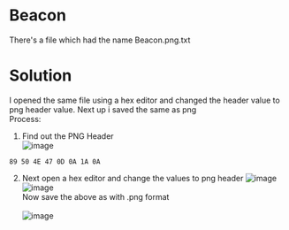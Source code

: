 # Beacon
There's a file which had the name Beacon.png.txt

# Solution
I opened the same file using a hex editor and changed the header value to png header value. Next up i saved the same as png<br>
Process:
1) Find out the PNG Header<br>
![image](https://github.com/LAVANYA-PIDIKITI/CBL-CTF_Writeup/assets/98797256/ded2ffb1-a589-41e0-bc03-21ae9114173e)<br>
```code
89 50 4E 47 0D 0A 1A 0A
```
2) Next open a hex editor and change the values to png header
![image](https://github.com/LAVANYA-PIDIKITI/CBL-CTF_Writeup/assets/98797256/0227f897-f7c7-4893-a7ab-30c3c9e2404e) <br>
![image](https://github.com/LAVANYA-PIDIKITI/CBL-CTF_Writeup/assets/98797256/8cb49de0-e6cf-40a9-8072-6bf26f7e0026)<br>
Now save the above as with .png format <br><br>
![image](https://github.com/LAVANYA-PIDIKITI/CBL-CTF_Writeup/assets/98797256/e71443e7-b369-4321-8108-4badfac687c7)




